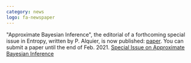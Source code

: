 ```yaml
---
category: news
logo: fa-newspaper
---
```


"Approximate Bayesian Inference", the editorial of a forthcoming special issue in Entropy, written by P. Alquier, is now published: [paper](https://doi.org/10.3390/e22111272). You can submit a paper until the end of Feb. 2021.
[Special Issue on Approximate Bayesian Inference](https://www.mdpi.com/journal/entropy/special_issues/approx_Bayes_inference)
